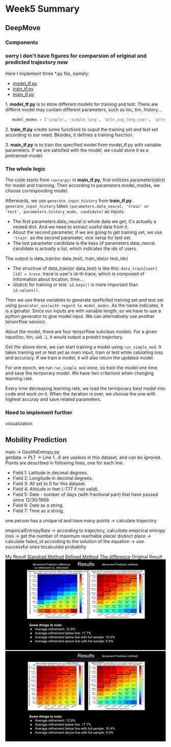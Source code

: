 # Week5 Summary
 ##  DeepMove
### Components
### sorry i don't have figures for comparsion of original and predicted trajectory now
Here I implement three *.py file, namely:

- [model_tf.py](../codes/DeepMove/codes/model_tf.py)
- [train_tf.py](../codes/DeepMove/codes/train_tf.py)
- [main_tf.py](../codes/DeepMove/codes/main_tf.py)  

    
1\. **model_tf.py** is to store different models for training and test. There are differnt model may contain different parameters, such as loc, tim, history...
 ```python
    model_modes = ['simple', 'simple_long', 'attn_avg_long_user', 'attn_local_long']
 ```  
    
2\. **train_tf.py** create some functions to ouput the training set and test set according to our need.
Besides, it defines a training function.

3\. **main_tf.py** is to train the specified model from model_tf.py with variable parameters. If we are satisfied with the model, we could store it as a pretrained-model.  

### The whole logic

The code starts from ```run(args)``` in **main_tf.py**, first initilizes parameters(dict) for model and trainning. Then according to parameters.model_modes, we choose corresponding model.   

Afterwards, we use ```generate_input_history``` from **train_tf.py** . ```generate_input_history``` takes ```(parameters.data_neural, 'train' or 'test', parameters.history_mode, candidate)``` as inputs. 
- The first parameters.data_neural is whole data we get, it's actually a nested dict. And we need to extract useful data from it. 
- About the second parameter,  if we are going to get training set, we use ```'train'``` as the second parameter, vice versa for test set. 
- The last parameter candidate is the keys of parameters.data_neural. candidate is actually a list, which indicates the ids of users.  

The output is data_train(or data_test), train_idx(or test_idx)
- The structrue of data_train(or data_test) is like this: ```data_train[user][id] = trace```. trace is user's id-th trace, which is composed of information about location, time...
- id(dict) for training or test. ```id.keys()``` is more important than ```id.values()```.
  
Then we use these variables to generate speficifed training set and test set using ```generator_xxx(with regard to model_mode)```. As the name indicates, it is a genator. Since our inputs are with variable length, so we have to use a python generator to give model input. We can alternatively use another tensorflow session.

About the model, there are four tensorflow subclass models. For a given input(loc, tim, uid...), it would output a preidct trajectory.

Got the above done, we can start training a model using ```run_simple_mod```. It takes training set or test set as main input, train or test while calulating loss and accuracy. If we train a model, it will also return the updated model.  

For one epoch, we run ```run_simple_mod``` once, so train the model one time and save the temporary model. We have two criterions when changing learning rate.

Every time decreasing learning rate, we load the termporary best model into code and work on it. When the iteration is over, we choose the one with highest accuray and save related parameters. 

### Need to implement further  
visiualization

##  Mobility Prediction

main -> GeolifeEntropy.py  
getdata -> PLT -> Line 1...6 are useless in this dataset, and can be ignored. Points are described in following lines, one for each line.  
 - Field 1: Latitude in decimal degrees.  
  -  Field 2: Longitude in decimal degrees.  
   - Field 3: All set to 0 for this dataset.  
   - Field 4: Altitude in feet (-777 if not valid).  
   - Field 5: Date - number of days (with fractional part) that have passed since 12/30/1899.  
   - Field 6: Date as a string.  
   - Field 7: Time as a string.  

one person has a unique id and have many points -> calculate trajectory
  
empiricalEntropyRate -> according to trajectory, calcultate empirical entropy loss -> get the number of maximum reachable place/ distinct place -> calculate failed_id according to the solution of the equation -> use successful ones tocalculate probabilty

My Result
[Standrad Method](../codes/MobilityPrediction/LoPpercom/ResultsLoP_replication/final_graphs/Heatmap_DL42.pdf)
[Refined Method](../codes/MobilityPrediction/LoPpercom/ResultsLoP_replication/final_graphs/Heatmap_RL42.pdf)
[The difference](../codes/MobilityPrediction/LoPpercom/ResultsLoP_replication/final_graphs/Heatmap_DL42mRL42.pdf)
Original Result
![reduction](reduction.png)![two methods](two_method.png)

